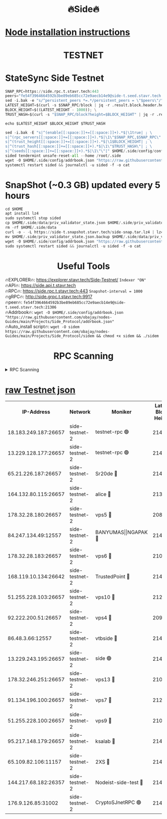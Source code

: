 <h1 align="center"> 🔥Side🔥</h1>

[Node installation instructions](https://github.com/obajay/nodes-Guides/tree/main/Projects/Side_Protocol)
=

<h1 align="center"> TESTNET</h1>

# StateSync Side Testnet
```python
SNAP_RPC=https://side.rpc.t.stavr.tech:443
peers="fe54f3964664592b3be89eb685cc72e9aecb14e9@side-t.seed.stavr.tech:21306"
sed -i.bak -e "s/^persistent_peers *=.*/persistent_peers = \"$peers\"/" $HOME/.side/config/config.toml
LATEST_HEIGHT=$(curl -s $SNAP_RPC/block | jq -r .result.block.header.height); \
BLOCK_HEIGHT=$((LATEST_HEIGHT - 1000)); \
TRUST_HASH=$(curl -s "$SNAP_RPC/block?height=$BLOCK_HEIGHT" | jq -r .result.block_id.hash)

echo $LATEST_HEIGHT $BLOCK_HEIGHT $TRUST_HASH

sed -i.bak -E "s|^(enable[[:space:]]+=[[:space:]]+).*$|\1true| ; \
s|^(rpc_servers[[:space:]]+=[[:space:]]+).*$|\1\"$SNAP_RPC,$SNAP_RPC\"| ; \
s|^(trust_height[[:space:]]+=[[:space:]]+).*$|\1$BLOCK_HEIGHT| ; \
s|^(trust_hash[[:space:]]+=[[:space:]]+).*$|\1\"$TRUST_HASH\"| ; \
s|^(seeds[[:space:]]+=[[:space:]]+).*$|\1\"\"|" $HOME/.side/config/config.toml
sided tendermint unsafe-reset-all --home /root/.side
wget -O $HOME/.side/config/addrbook.json "https://raw.githubusercontent.com/obajay/nodes-Guides/main/Projects/Side_Protocol/addrbook.json"
systemctl restart sided && journalctl -u sided -f -o cat
```
# SnapShot (~0.3 GB) updated every 5 hours
```python
cd $HOME
apt install lz4
sudo systemctl stop sided
cp $HOME/.side/data/priv_validator_state.json $HOME/.side/priv_validator_state.json.backup
rm -rf $HOME/.side/data
curl -o - -L https://side-t.snapshot.stavr.tech/side-snap.tar.lz4 | lz4 -c -d - | tar -x -C $HOME/.side --strip-components 2
mv $HOME/.side/priv_validator_state.json.backup $HOME/.side/data/priv_validator_state.json
wget -O $HOME/.side/config/addrbook.json "https://raw.githubusercontent.com/obajay/nodes-Guides/main/Projects/Side_Protocol/addrbook.json"
sudo systemctl restart sided && journalctl -u sided -f -o cat
```
 <h1 align="center"> Useful Tools</h1>
 
🔥EXPLORER🔥: https://explorer.stavr.tech/Side-Testnet/        `Indexer "ON"` \
🔥API🔥:      https://side.api.t.stavr.tech \
🔥RPC🔥:      https://side.rpc.t.stavr.tech:443              `Snapshot-interval = 1000` \
🔥gRPC🔥:     http://side.grpc.t.stavr.tech:9917 \
🔥peer🔥:     `fe54f3964664592b3be89eb685cc72e9aecb14e9@side-t.seed.stavr.tech:21306` \
🔥Addrbook🔥: ```wget -O $HOME/.side/config/addrbook.json "https://raw.githubusercontent.com/obajay/nodes-Guides/main/Projects/Side_Protocol/addrbook.json"``` \
🔥Auto_install script🔥:  `wget -O sidem https://raw.githubusercontent.com/obajay/nodes-Guides/main/Projects/Side_Protocol/sidem && chmod +x sidem && ./sidem`

<h1 align="center"> RPC Scanning</h1>

<details>
<summary>RPC Scanning</summary>

<h2 align="center"> We scan nodes in real time every 4 hours. And we provide the final result of RPC endpoints.
We cannot influence the operation of these nodes in any way. </h2>


```python
If Voting Power is higher than 0 --> then the Node is a validator of the network and may be subject to attack and be a potential threat to the chain.
```
```python
We marked such validators with a red symbol
```

</details>

[raw Testnet json](https://rpc-check.sidet.stavr.tech/sidet/rpc-sidet-result.json)
=


<table><tr><th>IP-Address</th><th>Network</th><th>Moniker</th><th>Latest Block Height</th><th>Earliest Block Height</th><th>Catching Up</th><th>Tx Index</th><th>Voting Power</th><th>Scan Time</th></tr><tr><td>18.183.249.187:26657</td><td>side-testnet-2</td><td>testnet-rpc 🟢</td><td>214220</td><td>1</td><td>False</td><td>on</td><td>0</td><td>2024-03-08T09:17:25.064294819UTC</td></tr><tr><td>13.229.128.177:26657</td><td>side-testnet-2</td><td>testnet-rpc 🟢</td><td>214220</td><td>1</td><td>False</td><td>on</td><td>0</td><td>2024-03-08T09:17:26.306326656UTC</td></tr><tr><td>65.21.226.187:26657</td><td>side-testnet-2</td><td>Sr20de 🔴</td><td>214220</td><td>1</td><td>False</td><td>on</td><td>20535</td><td>2024-03-08T09:17:26.633171490UTC</td></tr><tr><td>164.132.80.115:26657</td><td>side-testnet-2</td><td>alice 🔴</td><td>213314</td><td>1</td><td>False</td><td>on</td><td>90</td><td>2024-03-08T09:17:27.879036829UTC</td></tr><tr><td>178.32.28.180:26657</td><td>side-testnet-2</td><td>vps5 🔴</td><td>208552</td><td>1</td><td>False</td><td>on</td><td>90</td><td>2024-03-08T09:17:28.805796239UTC</td></tr><tr><td>84.247.134.49:12557</td><td>side-testnet-2</td><td>BANYUMAS||NGAPAK 🔴</td><td>214220</td><td>1</td><td>False</td><td>off</td><td>353</td><td>2024-03-08T09:17:29.149094480UTC</td></tr><tr><td>178.32.28.183:26657</td><td>side-testnet-2</td><td>vps6 🔴</td><td>210201</td><td>1</td><td>False</td><td>on</td><td>90</td><td>2024-03-08T09:17:36.154021881UTC</td></tr><tr><td>168.119.10.134:26642</td><td>side-testnet-2</td><td>TrustedPoint 🔴</td><td>214222</td><td>1</td><td>False</td><td>off</td><td>20021280</td><td>2024-03-08T09:17:38.738489833UTC</td></tr><tr><td>51.255.228.103:26657</td><td>side-testnet-2</td><td>vps10 🔴</td><td>212492</td><td>1</td><td>False</td><td>on</td><td>90</td><td>2024-03-08T09:17:40.968152159UTC</td></tr><tr><td>92.222.200.51:26657</td><td>side-testnet-2</td><td>vps4 🔴</td><td>209404</td><td>1</td><td>False</td><td>on</td><td>90</td><td>2024-03-08T09:17:44.136157073UTC</td></tr><tr><td>86.48.3.66:12557</td><td>side-testnet-2</td><td>vtbside 🔴</td><td>214223</td><td>1</td><td>False</td><td>off</td><td>22160</td><td>2024-03-08T09:17:46.485402013UTC</td></tr><tr><td>13.229.243.195:26657</td><td>side-testnet-2</td><td>side 🟢</td><td>214222</td><td>1</td><td>False</td><td>on</td><td>0</td><td>2024-03-08T09:17:48.332748444UTC</td></tr><tr><td>178.32.246.251:26657</td><td>side-testnet-2</td><td>vps13 🔴</td><td>210536</td><td>1</td><td>False</td><td>on</td><td>90</td><td>2024-03-08T09:17:51.280612132UTC</td></tr><tr><td>91.134.196.100:26657</td><td>side-testnet-2</td><td>vps7 🔴</td><td>212306</td><td>1</td><td>False</td><td>on</td><td>90</td><td>2024-03-08T09:17:52.210627310UTC</td></tr><tr><td>51.255.228.100:26657</td><td>side-testnet-2</td><td>vps9 🔴</td><td>210664</td><td>1</td><td>False</td><td>on</td><td>90</td><td>2024-03-08T09:17:57.727465939UTC</td></tr><tr><td>95.217.148.179:26657</td><td>side-testnet-2</td><td>ksalab 🔴</td><td>214222</td><td>6001</td><td>False</td><td>off</td><td>24964</td><td>2024-03-08T09:17:36.461957138UTC</td></tr><tr><td>65.109.82.106:11157</td><td>side-testnet-2</td><td>2XS 🔴</td><td>214220</td><td>10001</td><td>False</td><td>off</td><td>107</td><td>2024-03-08T09:17:21.743232450UTC</td></tr><tr><td>144.217.68.182:26357</td><td>side-testnet-2</td><td>Nodeist-side-test 🔴</td><td>214223</td><td>123001</td><td>False</td><td>off</td><td>20022731</td><td>2024-03-08T09:17:47.085242561UTC</td></tr><tr><td>176.9.126.85:31002</td><td>side-testnet-2</td><td>CryptoSJnetRPC 🟢</td><td>214224</td><td>159785</td><td>False</td><td>on</td><td>0</td><td>2024-03-08T09:17:54.753779390UTC</td></tr></table>